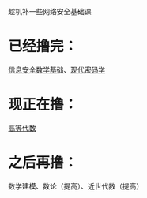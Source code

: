 趁机补一些网络安全基础课

# 已经撸完：

[信息安全数学基础](/网络安全基础课/信息安全数学基础)、[现代密码学](/网络安全基础课/现代密码学)

# 现正在撸：

[高等代数](/网络安全基础课/高等代数)

# 之后再撸：

数学建模、数论（提高）、近世代数（提高）